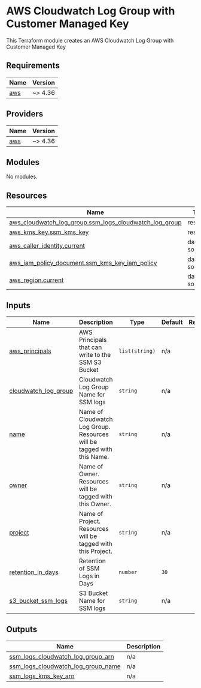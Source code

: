 <!-- BEGIN_TF_DOCS -->
# AWS Cloudwatch Log Group with Customer Managed Key

This Terraform module creates an AWS Cloudwatch Log Group with Customer Managed Key

## Requirements

| Name | Version |
|------|---------|
| <a name="requirement_aws"></a> [aws](#requirement\_aws) | ~> 4.36 |

## Providers

| Name | Version |
|------|---------|
| <a name="provider_aws"></a> [aws](#provider\_aws) | ~> 4.36 |

## Modules

No modules.

## Resources

| Name | Type |
|------|------|
| [aws_cloudwatch_log_group.ssm_logs_cloudwatch_log_group](https://registry.terraform.io/providers/hashicorp/aws/latest/docs/resources/cloudwatch_log_group) | resource |
| [aws_kms_key.ssm_kms_key](https://registry.terraform.io/providers/hashicorp/aws/latest/docs/resources/kms_key) | resource |
| [aws_caller_identity.current](https://registry.terraform.io/providers/hashicorp/aws/latest/docs/data-sources/caller_identity) | data source |
| [aws_iam_policy_document.ssm_kms_key_iam_policy](https://registry.terraform.io/providers/hashicorp/aws/latest/docs/data-sources/iam_policy_document) | data source |
| [aws_region.current](https://registry.terraform.io/providers/hashicorp/aws/latest/docs/data-sources/region) | data source |

## Inputs

| Name | Description | Type | Default | Required |
|------|-------------|------|---------|:--------:|
| <a name="input_aws_principals"></a> [aws\_principals](#input\_aws\_principals) | AWS Principals that can write to the SSM S3 Bucket | `list(string)` | n/a | yes |
| <a name="input_cloudwatch_log_group"></a> [cloudwatch\_log\_group](#input\_cloudwatch\_log\_group) | Cloudwatch Log Group Name for SSM logs | `string` | n/a | yes |
| <a name="input_name"></a> [name](#input\_name) | Name of Cloudwatch Log Group. Resources will be tagged with this Name. | `string` | n/a | yes |
| <a name="input_owner"></a> [owner](#input\_owner) | Name of Owner. Resources will be tagged with this Owner. | `string` | n/a | yes |
| <a name="input_project"></a> [project](#input\_project) | Name of Project. Resources will be tagged with this Project. | `string` | n/a | yes |
| <a name="input_retention_in_days"></a> [retention\_in\_days](#input\_retention\_in\_days) | Retention of SSM Logs in Days | `number` | `30` | no |
| <a name="input_s3_bucket_ssm_logs"></a> [s3\_bucket\_ssm\_logs](#input\_s3\_bucket\_ssm\_logs) | S3 Bucket Name for SSM logs | `string` | n/a | yes |

## Outputs

| Name | Description |
|------|-------------|
| <a name="output_ssm_logs_cloudwatch_log_group_arn"></a> [ssm\_logs\_cloudwatch\_log\_group\_arn](#output\_ssm\_logs\_cloudwatch\_log\_group\_arn) | n/a |
| <a name="output_ssm_logs_cloudwatch_log_group_name"></a> [ssm\_logs\_cloudwatch\_log\_group\_name](#output\_ssm\_logs\_cloudwatch\_log\_group\_name) | n/a |
| <a name="output_ssm_logs_kms_key_arn"></a> [ssm\_logs\_kms\_key\_arn](#output\_ssm\_logs\_kms\_key\_arn) | n/a |
<!-- END_TF_DOCS -->